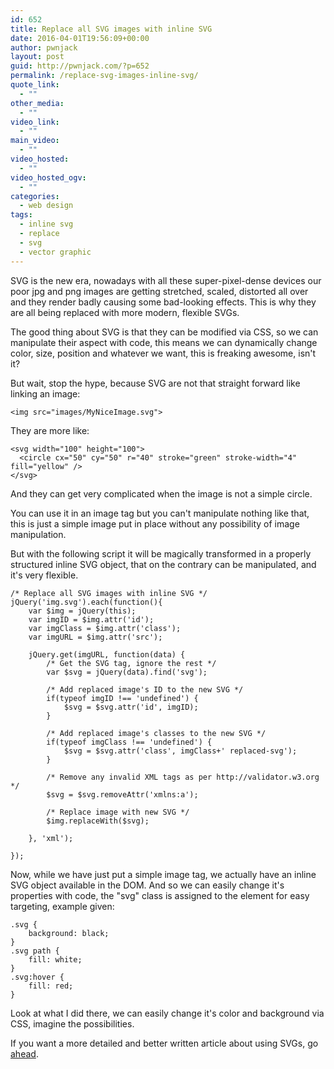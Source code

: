 ```yaml
---
id: 652
title: Replace all SVG images with inline SVG
date: 2016-04-01T19:56:09+00:00
author: pwnjack
layout: post
guid: http://pwnjack.com/?p=652
permalink: /replace-svg-images-inline-svg/
quote_link:
  - ""
other_media:
  - ""
video_link:
  - ""
main_video:
  - ""
video_hosted:
  - ""
video_hosted_ogv:
  - ""
categories:
  - web design
tags:
  - inline svg
  - replace
  - svg
  - vector graphic
---
```

SVG is the new era, nowadays with all these super-pixel-dense devices our poor jpg and png images are getting stretched, scaled, distorted all over and they render badly causing some bad-looking effects. This is why they are all being replaced with more modern, flexible SVGs.

The good thing about SVG is that they can be modified via CSS, so we can manipulate their aspect with code, this means we can dynamically change color, size, position and whatever we want, this is freaking awesome, isn't it?

But wait, stop the hype, because SVG are not that straight forward like linking an image:

    <img src="images/MyNiceImage.svg">

They are more like:

    <svg width="100" height="100">
      <circle cx="50" cy="50" r="40" stroke="green" stroke-width="4" fill="yellow" />
    </svg>

And they can get very complicated when the image is not a simple circle.

You can use it in an image tag but you can't manipulate nothing like that, this is just a simple image put in place without any possibility of image manipulation.

But with the following script it will be magically transformed in a properly structured inline SVG object, that on the contrary can be manipulated, and it's very flexible.

    /* Replace all SVG images with inline SVG */
    jQuery('img.svg').each(function(){
        var $img = jQuery(this);
        var imgID = $img.attr('id');
        var imgClass = $img.attr('class');
        var imgURL = $img.attr('src');

        jQuery.get(imgURL, function(data) {
            /* Get the SVG tag, ignore the rest */
            var $svg = jQuery(data).find('svg');

            /* Add replaced image's ID to the new SVG */
            if(typeof imgID !== 'undefined') {
                $svg = $svg.attr('id', imgID);
            }

            /* Add replaced image's classes to the new SVG */
            if(typeof imgClass !== 'undefined') {
                $svg = $svg.attr('class', imgClass+' replaced-svg');
            }

            /* Remove any invalid XML tags as per http://validator.w3.org */
            $svg = $svg.removeAttr('xmlns:a');

            /* Replace image with new SVG */
            $img.replaceWith($svg);

        }, 'xml');

    });

Now, while we have just put a simple image tag, we actually have an inline SVG object available in the DOM. And so we can easily change it's properties with code, the "svg" class is assigned to the element for easy targeting, example given:

    .svg {
        background: black;
    }
    .svg path {
        fill: white;
    }
    .svg:hover {
        fill: red;
    }

Look at what I did there, we can easily change it's color and background via CSS, imagine the possibilities.

If you want a more detailed and better written article about using SVGs, go <a href="https://css-tricks.com/using-svg/" target="_blank">ahead</a>.